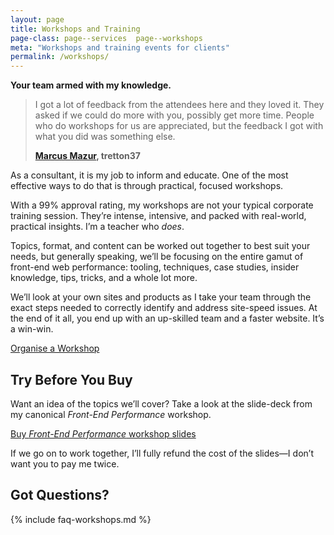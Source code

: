 ```yaml
---
layout: page
title: Workshops and Training
page-class: page--services  page--workshops
meta: "Workshops and training events for clients"
permalink: /workshops/
---
```


**Your team armed with my knowledge.**

<blockquote class="pull-quote  pull-quote--context-alt" id="quote:marcus-mazur">
  <p>I got a lot of feedback from the attendees here and they loved it. They
  asked if we could do more with you, possibly get more time. People who do
  workshops for us are appreciated, but the feedback I got with what you did was
  something else.</p>
  <b class="source pull-quote__source">
    <a href="https://twitter.com/marcusmazur">Marcus Mazur</a>, tretton37
  </b>
</blockquote>

As a consultant, it is my job to inform and educate. One of the most effective
ways to do that is through practical, focused workshops.

With a 99% approval rating, my workshops are not your typical corporate training
session. They’re intense, intensive, and packed with real-world, practical
insights. I’m a teacher who _does_.

Topics, format, and content can be worked out together to best suit your needs,
but generally speaking, we’ll be focusing on the entire gamut of front-end web
performance: tooling, techniques, case studies, insider knowledge, tips, tricks,
and a whole lot more.

We’ll look at your own sites and products as I take your team through the exact
steps needed to correctly identify and address site-speed issues. At the end of
it all, you end up with an up-skilled team and a faster website. It’s a win-win.

<a href="/contact/" class="btn  btn--full">Organise a Workshop</a>

## Try Before You Buy

Want an idea of the topics we’ll cover? Take a look at the slide-deck from my
canonical _Front-End Performance_ workshop.

<a href="https://gum.co/perfmatters" class="gumroad-button">Buy <cite>Front-End Performance</cite> workshop slides</a>

If we go on to work together, I’ll fully refund the cost of the slides—I don’t
want you to pay me twice.

## Got Questions?

{% include faq-workshops.md %}

